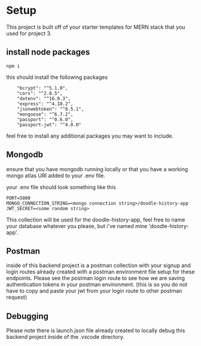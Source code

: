 # Setup

This project is built off of your starter templates for MERN stack that you used for project 3.

## install node packages

```
npm i
```

this should install the following packages

```
    "bcrypt": "^5.1.0",
    "cors": "^2.8.5",
    "dotenv": "^16.0.3",
    "express": "^4.18.2",
    "jsonwebtoken": "^8.5.1",
    "mongoose": "^6.7.2",
    "passport": "^0.6.0",
    "passport-jwt": "^4.0.0"
```

feel free to install any additional packages you may want to include.

## Mongodb

ensure that you have mongodb running locally or that you have a working mongo atlas URI added to your .env file.

your .env file should look something like this

```
PORT=5000
MONGO_CONNECTION_STRING=<mongo connection string>/doodle-history-app
JWT_SECRET=<some random string>
```

This collection will be used for the doodle-history-app, feel free to name your database whatever you please, but i've named mine 'doodle-history-app'. 

## Postman

inside of this backend project is a postman collection with your signup and login routes already created with a postman environment file setup for these endpoints. Please see the postman login route to see how we are saving authentication tokens in your postman environment. (this is so you do not have to copy and paste your jwt from your login route to other postman request)

## Debugging

Please note there is launch.json file already created to locally debug this backend project inside of the .vscode directory. 